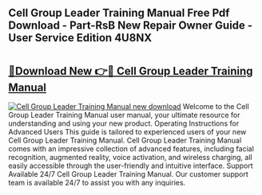 ## Cell Group Leader Training Manual Free Pdf Download - Part-RsB New Repair Owner Guide - User Service Edition 4U8NX

# <h2><a href="http://bc37651.oget.top/?id=Cell+Group+Leader+Training+Manual">🔗Download New 👉🔴 Cell Group Leader Training Manual</a></h2>

[![Cell Group Leader Training Manual new download](https://i.imgur.com/5g1atiW.png)](http://bc37651.oget.top/?id=Cell+Group+Leader+Training+Manual)
Welcome to the Cell Group Leader Training Manual user manual, your ultimate resource for understanding and using your new product. Operating Instructions for Advanced Users This guide is tailored to experienced users of your new Cell Group Leader Training Manual. Cell Group Leader Training Manual comes with an impressive collection of advanced features, including facial recognition, augmented reality, voice activation, and wireless charging, all easily accessible through the user-friendly and intuitive interface. Support Available 24/7 Cell Group Leader Training Manual. Our customer support team is available 24/7 to assist you with any inquiries.

